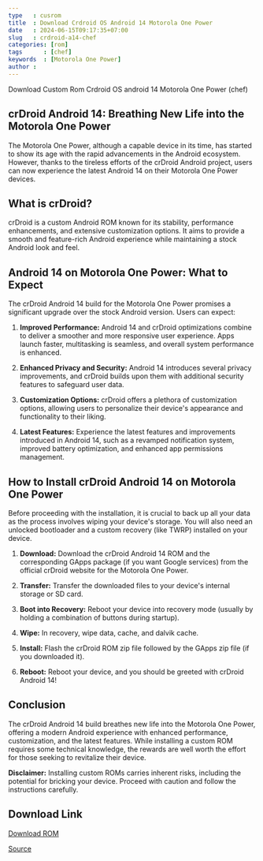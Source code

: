 ```yaml
---
type   : cusrom
title  : Download Crdroid OS Android 14 Motorola One Power
date   : 2024-06-15T09:17:35+07:00
slug   : crdroid-a14-chef
categories: [rom]
tags      : [chef]
keywords  : [Motorola One Power]
author : 
---
```


Download Custom Rom Crdroid OS android 14 Motorola One Power (chef)

## crDroid Android 14: Breathing New Life into the Motorola One Power

The Motorola One Power, although a capable device in its time, has started to show its age with the rapid advancements in the Android ecosystem. However, thanks to the tireless efforts of the crDroid Android project, users can now experience the latest Android 14 on their Motorola One Power devices. 

## What is crDroid?

crDroid is a custom Android ROM known for its stability, performance enhancements, and extensive customization options. It aims to provide a smooth and feature-rich Android experience while maintaining a stock Android look and feel.

## Android 14 on Motorola One Power: What to Expect

The crDroid Android 14 build for the Motorola One Power promises a significant upgrade over the stock Android version. Users can expect:

1.  **Improved Performance:** Android 14 and crDroid optimizations combine to deliver a smoother and more responsive user experience. Apps launch faster, multitasking is seamless, and overall system performance is enhanced.

2.  **Enhanced Privacy and Security:** Android 14 introduces several privacy improvements, and crDroid builds upon them with additional security features to safeguard user data.

3.  **Customization Options:** crDroid offers a plethora of customization options, allowing users to personalize their device's appearance and functionality to their liking.

4.  **Latest Features:** Experience the latest features and improvements introduced in Android 14, such as a revamped notification system, improved battery optimization, and enhanced app permissions management.

## How to Install crDroid Android 14 on Motorola One Power

Before proceeding with the installation, it is crucial to back up all your data as the process involves wiping your device's storage. You will also need an unlocked bootloader and a custom recovery (like TWRP) installed on your device.

1.  **Download:** Download the crDroid Android 14 ROM and the corresponding GApps package (if you want Google services) from the official crDroid website for the Motorola One Power.

2.  **Transfer:** Transfer the downloaded files to your device's internal storage or SD card.

3.  **Boot into Recovery:** Reboot your device into recovery mode (usually by holding a combination of buttons during startup).

4.  **Wipe:** In recovery, wipe data, cache, and dalvik cache.

5.  **Install:** Flash the crDroid ROM zip file followed by the GApps zip file (if you downloaded it).

6.  **Reboot:** Reboot your device, and you should be greeted with crDroid Android 14!

## Conclusion

The crDroid Android 14 build breathes new life into the Motorola One Power, offering a modern Android experience with enhanced performance, customization, and the latest features. While installing a custom ROM requires some technical knowledge, the rewards are well worth the effort for those seeking to revitalize their device.

**Disclaimer:** Installing custom ROMs carries inherent risks, including the potential for bricking your device. Proceed with caution and follow the instructions carefully.


## Download Link
[Download ROM](https://sourceforge.net/projects/crdroid/files/chef/10.x/)

[Source](https://crdroid.net/chef/9)

